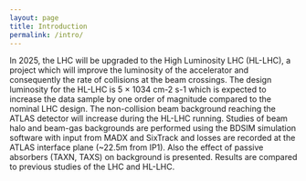 ```yaml
---
layout: page
title: Introduction
permalink: /intro/
---
```


In 2025, the LHC will be upgraded to the High Luminosity LHC (HL-LHC), a project which will improve the luminosity of the accelerator and consequently the rate of collisions at the beam crossings. The design luminosity for the HL-LHC is 5 × 1034 cm-2 s-1 which is expected to increase the data sample by one order of magnitude compared to the nominal LHC design. The non-collision beam background reaching the ATLAS detector will increase during the HL-LHC running. Studies of beam halo and beam-gas backgrounds are performed using the BDSIM simulation software with input from MADX and SixTrack and losses are recorded at the ATLAS interface plane (~22.5m from IP1). Also the effect of passive absorbers (TAXN, TAXS) on background is presented. Results are compared to previous studies of the LHC and HL-LHC.
